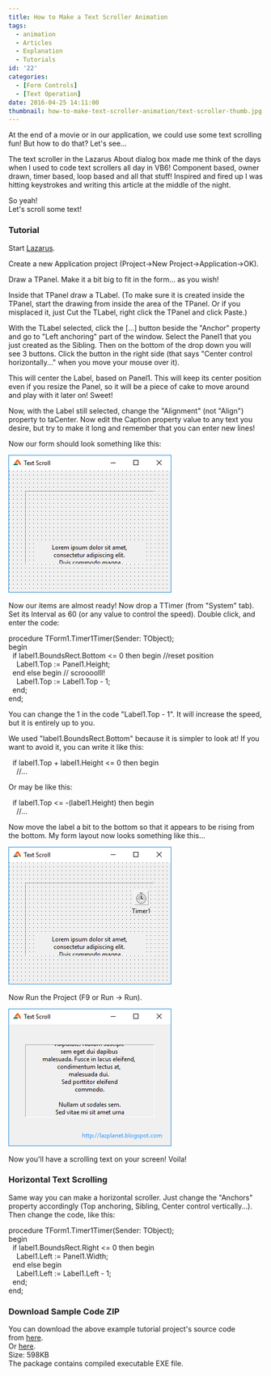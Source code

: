 ```yaml
---
title: How to Make a Text Scroller Animation
tags:
  - animation
  - Articles
  - Explanation
  - Tutorials
id: '22'
categories:
  - [Form Controls]
  - [Text Operation]
date: 2016-04-25 14:11:00
thumbnail: how-to-make-text-scroller-animation/text-scroller-thumb.jpg
---
```


At the end of a movie or in our application, we could use some text scrolling fun! But how to do that? Let's see...
<!-- more -->
  
The text scroller in the Lazarus About dialog box made me think of the days when I used to code text scrollers all day in VB6! Component based, owner drawn, timer based, loop based and all that stuff! Inspired and fired up I was hitting keystrokes and writing this article at the middle of the night.  
  
So yeah!  
Let's scroll some text!  
  

### Tutorial

  
Start [Lazarus](http://www.lazarus-ide.org/).  
  
Create a new Application project (Project->New Project->Application->OK).  
  
Draw a TPanel. Make it a bit big to fit in the form... as you wish!  
  
Inside that TPanel draw a TLabel. (To make sure it is created inside the TPanel, start the drawing from inside the area of the TPanel. Or if you misplaced it, just Cut the TLabel, right click the TPanel and click Paste.)  
  
With the TLabel selected, click the \[...\] button beside the "Anchor" property and go to "Left anchoring" part of the window. Select the Panel1 that you just created as the Sibling. Then on the bottom of the drop down you will see 3 buttons. Click the button in the right side (that says "Center control horizontally..." when you move your mouse over it).  
  
This will center the Label, based on Panel1. This will keep its center position even if you resize the Panel, so it will be a piece of cake to move around and play with it later on! Sweet!  
  
Now, with the Label still selected, change the "Alignment" (not "Align") property to taCenter. Now edit the Caption property value to any text you desire, but try to make it long and remember that you can enter new lines!  
  
Now our form should look something like this:  
  

![](how-to-make-text-scroller-animation/Text-scroller-form-design-lazarus-1.gif)

  
  
Now our items are almost ready! Now drop a TTimer (from "System" tab). Set its Interval as 60 (or any value to control the speed). Double click, and enter the code:  
  

procedure TForm1.Timer1Timer(Sender: TObject);  
begin  
  if label1.BoundsRect.Bottom <= 0 then begin //reset position  
    Label1.Top := Panel1.Height;  
  end else begin // scroooolll!  
    Label1.Top := Label1.Top - 1;  
  end;  
end;  

  
  
You can change the 1 in the code "Label1.Top - 1". It will increase the speed, but it is entirely up to you.  
  
We used "label1.BoundsRect.Bottom" because it is simpler to look at! If you want to avoid it, you can write it like this:  

  if label1.Top + label1.Height <= 0 then begin  
    //...  

  
Or may be like this:  

  if label1.Top <= -(label1.Height) then begin  
    //...  

  
Now move the label a bit to the bottom so that it appears to be rising from the bottom. My form layout now looks something like this...  
  

![](how-to-make-text-scroller-animation/Text-scroller-form-design-lazarus-2.gif)

  
  
Now Run the Project (F9 or Run -> Run).  
  

![](how-to-make-text-scroller-animation/Text-scroller-lazarus-simple-1.gif)

  
  
Now you'll have a scrolling text on your screen! Voila!  
  
  

### Horizontal Text Scrolling

  
Same way you can make a horizontal scroller. Just change the "Anchors" property accordingly (Top anchoring, Sibling, Center control vertically...). Then change the code, like this:  
  

procedure TForm1.Timer1Timer(Sender: TObject);  
begin  
  if label1.BoundsRect.Right <= 0 then begin  
    Label1.Left := Panel1.Width;  
  end else begin  
    Label1.Left := Label1.Left - 1;  
  end;  
end;

  

### Download Sample Code ZIP

You can download the above example tutorial project's source code from [here](https://db.tt/DEgWwwBm).  
Or [here](https://drive.google.com/uc?export=download&id=0B9WrDtlrEzlSeVlDX3NHZFhDWXc).  
Size: 598KB  
The package contains compiled executable EXE file.